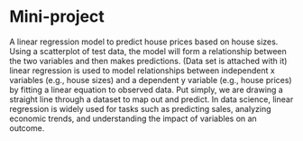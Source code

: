 # Mini-project

A linear regression model to predict house prices based on house sizes. Using a scatterplot of test data, the model will form a relationship between the two variables and then makes predictions.
(Data set is attached with it)
linear regression is used to model relationships between independent x variables (e.g., house sizes) and a dependent y variable (e.g., house prices) by fitting a linear equation to observed data. Put simply, we are drawing a straight line through a dataset to map out and predict. In data science, linear regression is widely used for tasks such as predicting sales, analyzing economic trends, and understanding the impact of variables on an outcome.
